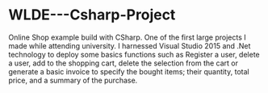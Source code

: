 # WLDE---Csharp-Project

Online Shop example build with CSharp. One of the first large projects I made while attending university. I harnessed Visual Studio 2015 and .Net technology to deploy some basics
functions such as Register a user, delete a user, add to the shopping cart, delete the selection from the cart or generate a basic invoice to specify the bought items; their quantity, 
total price, and a summary of the purchase.
